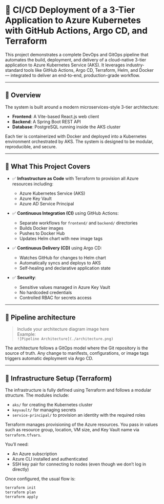 # 🚀 CI/CD Deployment of a 3-Tier Application to Azure Kubernetes with GitHub Actions, Argo CD, and Terraform

This project demonstrates a complete DevOps and GitOps pipeline that automates the build, deployment, and delivery of a cloud-native 3-tier application to Azure Kubernetes Service (AKS). It leverages industry-standard tools like GitHub Actions, Argo CD, Terraform, Helm, and Docker — integrated to deliver an end-to-end, production-grade workflow.

---

## 📌 Overview

The system is built around a modern microservices-style 3-tier architecture:

- **Frontend**: A Vite-based React.js web client
- **Backend**: A Spring Boot REST API
- **Database**: PostgreSQL running inside the AKS cluster

Each tier is containerized with Docker and deployed into a Kubernetes environment orchestrated by AKS. The system is designed to be modular, reproducible, and secure.

---

## 🔧 What This Project Covers

- ✅ **Infrastructure as Code** with Terraform to provision all Azure resources including:
  - Azure Kubernetes Service (AKS)
  - Azure Key Vault
  - Azure AD Service Principal

- ✅ **Continuous Integration (CI)** using GitHub Actions:
  - Separate workflows for `frontend/` and `backend/` directories
  - Builds Docker images
  - Pushes to Docker Hub
  - Updates Helm chart with new image tags

- ✅ **Continuous Delivery (CD)** using Argo CD:
  - Watches GitHub for changes to Helm chart
  - Automatically syncs and deploys to AKS
  - Self-healing and declarative application state

- ✅ **Security**:
  - Sensitive values managed in Azure Key Vault
  - No hardcoded credentials
  - Controlled RBAC for secrets access

---

## 📐 Pipeline architecture

> Include your architecture diagram image here  
> Example:  
`![Pipeline Architecture](./architecture.png)`

The architecture follows a GitOps model where the Git repository is the source of truth. Any change to manifests, configurations, or image tags triggers automatic deployment via Argo CD.

---

## 🔨 Infrastructure Setup (Terraform)

The infrastructure is fully defined using Terraform and follows a modular structure. The modules include:

- `aks/` for creating the Kubernetes cluster
- `keyvault/` for managing secrets
- `service-principal/` to provision an identity with the required roles

Terraform manages provisioning of the Azure resources. You pass in values such as resource group, location, VM size, and Key Vault name via `terraform.tfvars`.

You’ll need:
- An Azure subscription
- Azure CLI installed and authenticated
- SSH key pair for connecting to nodes (even though we don’t log in directly)

Once configured, the usual flow is:

```bash
terraform init
terraform plan
terraform apply


